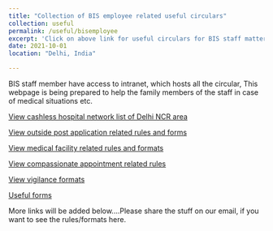 ```yaml
---
title: "Collection of BIS employee related useful circulars"
collection: useful
permalink: /useful/bisemployee
excerpt: 'Click on above link for useful circulars for BIS staff matters .'
date: 2021-10-01
location: "Delhi, India"

---
```

BIS staff member have access to intranet,  which hosts all the circular, This webpage is being prepared to help the family members of the staff in case of medical situations etc.  

[View cashless hospital network list of Delhi NCR area](https://www.bis.gov.in/index.php/pensioners/)

[View outside post application related rules and forms](https://drive.google.com/drive/folders/10-FYRj-Lrfq3NEfWYaEgaFw_rZpyo6Um?usp=sharing)

[View medical facility related rules and formats](https://bislea.github.io/medical/)

[View compassionate appointment related rules](https://drive.google.com/drive/folders/1fI1V-GpZ6OsI1dMTBwbrMuyoR4hQuKtG?usp=sharing)

[View vigilance formats](https://drive.google.com/drive/folders/1JMZGzR-EhRwGbWFkPl971fAnNfFXv4hH?usp=share_link)

[Useful forms](https://drive.google.com/drive/folders/19XAM92RYMUkaw4vANjx24qyAaE43lcJO)

More links will be added below....Please share the stuff on our email, if you want to see the rules/formats here.  

